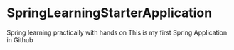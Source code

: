 # SpringLearningStarterApplication
Spring learning practically with hands on
This is my first Spring Application in Github
